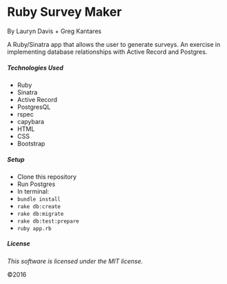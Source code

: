 # Ruby Survey Maker

By Lauryn Davis + Greg Kantares

A Ruby/Sinatra app that allows the user to generate surveys. An exercise in implementing database relationships with Active Record and Postgres.

##### Technologies Used

* Ruby
* Sinatra
* Active Record
* PostgresQL
* rspec
* capybara
* HTML
* CSS
* Bootstrap

##### Setup

* Clone this repository
* Run Postgres
* In terminal:
* `bundle install`
* `rake db:create`
* `rake db:migrate`
* `rake db:test:prepare`
* `ruby app.rb`

##### License

*This software is licensed under the MIT license.*

&copy;2016
